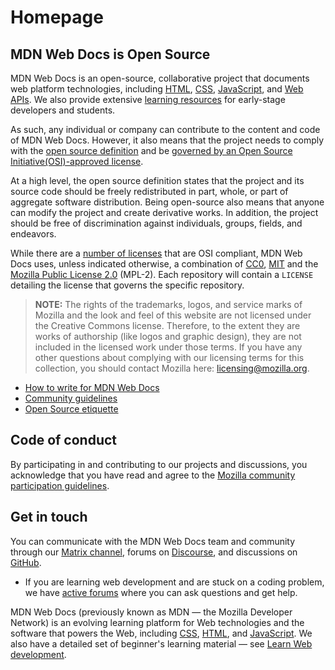 # Homepage

## MDN Web Docs is Open Source

MDN Web Docs is an open-source, collaborative project that documents web platform technologies, including [HTML](https://developer.mozilla.org/en-US/docs/Web/HTML), [CSS](https://developer.mozilla.org/en-US/docs/Web/CSS), [JavaScript](https://developer.mozilla.org/en-US/docs/Web/JavaScript), and [Web APIs](https://developer.mozilla.org/en-US/docs/Web/API). We also provide extensive [learning resources](https://developer.mozilla.org/en-US/docs/Learn) for early-stage developers and students.

As such, any individual or company can contribute to the content and code of MDN Web Docs. However, it also means that the project needs to comply with the [open source definition](https://opensource.org/osd) and be [governed by an Open Source Initiative(OSI)-approved license](https://opensource.org/licenses).

At a high level, the open source definition states that the project and its source code should be freely redistributed in part, whole, or part of aggregate software distribution. Being open-source also means that anyone can modify the project and create derivative works. In addition, the project should be free of discrimination against individuals, groups, fields, and endeavors.

While there are a [number of licenses](https://opensource.org/licenses) that are OSI compliant, MDN Web Docs uses, unless indicated otherwise, a combination of [CC0](https://creativecommons.org/share-your-work/public-domain/cc0/), [MIT](https://opensource.org/licenses/MIT) and the [Mozilla Public License 2.0](https://opensource.org/licenses/MPL-2.0) (MPL-2). Each repository will contain a `LICENSE` detailing the license that governs the specific repository.

> **NOTE:** The rights of the trademarks, logos, and service marks of Mozilla and the look and feel of this website are not licensed under the Creative Commons license. Therefore, to the extent they are works of authorship (like logos and graphic design), they are not included in the licensed work under those terms. If you have any other questions about complying with our licensing terms for this collection, you should contact Mozilla here: [licensing@mozilla.org](mailto:licensing@mozilla.org).

- [How to write for MDN Web Docs](how-to-write/index.md)
- [Community guidelines](community-guidelines/index.md)
- [Open Source etiquette](community-guidelines/open-source-etiquette/index.md)

## Code of conduct

By participating in and contributing to our projects and discussions, you acknowledge that you have read and agree to the [Mozilla community participation guidelines](https://github.com/mdn/mdn-community/blob/main/CODE_OF_CONDUCT.md).

## Get in touch

You can communicate with the MDN Web Docs team and community through our [Matrix channel](https://chat.mozilla.org/#/room/#mdn:mozilla.org), forums on [Discourse](https://discourse.mozilla.org/c/mdn/236), and discussions on [GitHub](https://github.com/mdn/mdn-community/discussions).

- If you are learning web development and are stuck on a coding problem, we have [active forums](https://discourse.mozilla.org/c/mdn/learn/250) where you can ask questions and get help.

<!-- Captured -->

MDN Web Docs (previously known as MDN — the Mozilla Developer Network) is an evolving learning platform for Web technologies and the software that powers the Web, including [CSS](/en-US/docs/Web/CSS), [HTML](/en-US/docs/Web/HTML), and [JavaScript](/en-US/docs/Web/JavaScript). We also have a detailed set of beginner's learning material — see [Learn Web development](/en-US/docs/Learn).

